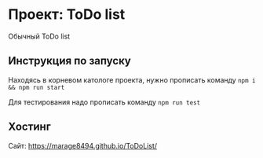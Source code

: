 # Проект: ToDo list

Обычный ToDo list

## Инструкция по запуску

Находясь в корневом катологе проекта, нужно прописать команду `npm i && npm run start`

Для тестирования надо прописать команду `npm run test`

## Хостинг

Сайт: https://marage8494.github.io/ToDoList/
